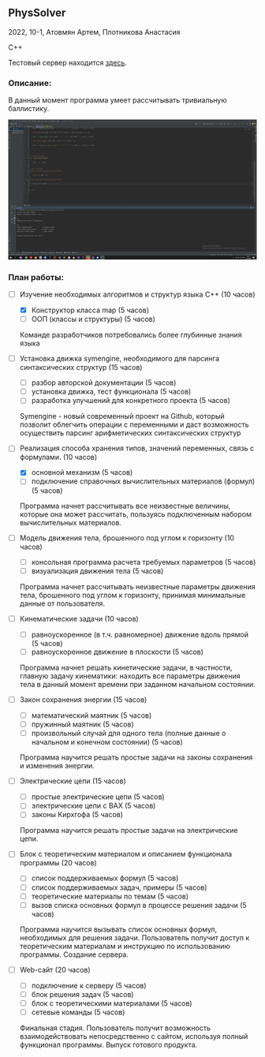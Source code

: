 ## PhysSolver

2022, 10-1, Атовмян Артем, Плотникова Анастасия

C++

Тестовый сервер находится [здесь](https://r2d.buran.center/).

### Описание:

В данный момент программа умеет рассчитывать тривиальную баллистику.

![workingprogramm](/workingprogramm1)

### План работы:

- [ ] Изучение необходимых алгоритмов и структур языка С++ (10 часов)
   - [x] Конструктор класса map (5 часов)
   - [ ] ООП (классы и структуры) (5 часов)

  Команде разработчиков потребовались более глубинные знания языка
  
- [ ] Установка движка symengine, необходимого для парсинга синтаксических структур (15 часов)
   - [ ] разбор авторской документации (5 часов)
   - [ ] установка движка, тест функционала (5 часов)
   - [ ] разработка улучшений для конкретного проекта (5 часов)
   
  Symengine - новый современный проект на Github, который позволит облегчить операции с переменными и даст возможность осуществить парсинг арифметических синтаксических структур 
  
- [ ] Реализация способа хранения типов, значений переменных, связь с формулами. (10 часов)
    + [x] основной механизм (5 часов)
    + [ ] подключение справочных вычислительных материалов (формул) (5 часов)
    
  Программа начнет рассчитывать все неизвестные величины, которые она может рассчитать, пользуясь подключенным набором вычислительных материалов.
      
- [ ] Модель движения тела, брошенного под углом к горизонту (10 часов)
    - [ ] консольная программа расчета требуемых параметров (5 часов)
    - [ ] визуализация движения тела (5 часов)
    
  Программа начнет рассчитывать неизвестные параметры движения тела, брошенного под углом к горизонту, принимая минимальные данные от пользователя.
  
- [ ] Кинематические задачи (10 часов)
    + [ ] равноускоренное (в т.ч. равномерное) движение вдоль прямой (5 часов)
    + [ ] равноускоренное движение в плоскости (5 часов)
    
  Программа начнет решать кинетические задачи, в частности, главную задачу кинематики: находить все параметры движения тела в данный момент времени при заданном начальном состоянии.

- [ ] Закон сохранения энергии (15 часов)
    + [ ] математический маятник (5 часов)
    + [ ] пружинный маятник (5 часов)
    + [ ] произвольный случай для одного тела (полные данные о начальном и конечном состоянии) (5 часов)

  Программа научится решать простые задачи на законы сохранения и изменения энергии.
  
- [ ] Электрические цепи (15 часов)
    + [ ] простые электрические цепи (5 часов)
    + [ ] электрические цепи с ВАХ (5 часов)
    + [ ] законы Кирхгофа (5 часов)

  Программа научится решать простые задачи на электрические цепи.
  
- [ ] Блок с теоретическим материалом и описанием функционала программы (20 часов)
    + [ ] список поддерживаемых формул (5 часов)
    + [ ] список поддерживаемых задач, примеры (5 часов)
    + [ ] теоретические материалы по темам (5 часов)
    + [ ] вызов списка основных формул в процессе решения задачи (5 часов)
    
  Программа научится вызывать список основных формул, необходимых для решения задачи. Пользователь получит доступ к теоретическим материалам и инструкцию по использованию программы.
  Создание сервера.
  
- [ ] Web-сайт (20 часов)
    + [ ] подключение к серверу (5 часов)
    + [ ] блок решения задач (5 часов)
    + [ ] блок с теоретическими материалами (5 часов)
    + [ ] cетевые команды (5 часов)
    
  Финальная стадия. Пользователь получит возможность взаимодействовать непосредственно с сайтом, используя полный функционал программы. Выпуск готового продукта.
